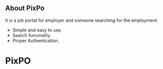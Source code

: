 
## About PixPo

It is a job portal for employer and someone searching for the employment.

- Simple and easy to use.
- Search funcinality.
- Proper Authentication.
# PixPO
